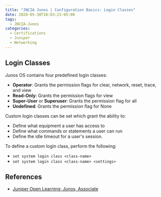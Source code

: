 ```yaml
---
title: "JNCIA Junos | Configuration Basics: Login Classes"
date: 2020-05-30T16:03:23-05:00
tags:
  - JNCIA-Junos
categories:
  - Certifications
  - Juniper
  - Networking
---
```

## Login Classes

Junos OS contains four predefined login classes:

* **Operator**: Grants the permission flags for clear, network, reset, trace, and view
* **Read-Only**: Grants the permission flags for view
* **Super-User** or **Superuser**: Grants the permission flag for all
* **Undefined**: Grants the permission flag for None

Custom login classes can be set which grant the ability to:

* Define what equipment a user has access to
* Define what commands or statements a user can run
* Define the idle timeout for a user's session.

To define a custom login class, perform the following:

* `set system login class <class-name>`
* `set system login class <class-name> <settings>`

## References

* [Juniper Open Learning: Junos, Associate](https://cloud.contentraven.com/junosgenius/learningpath-detail/1004/3/0/1)
